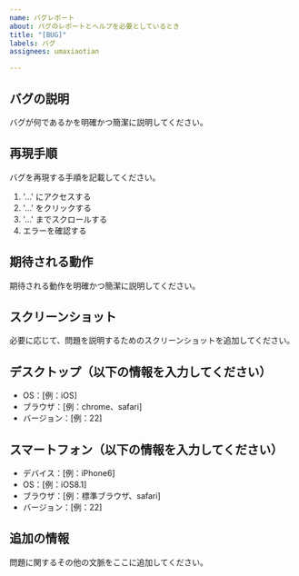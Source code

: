 ```yaml
---
name: バグレポート
about: バグのレポートとヘルプを必要としているとき
title: "[BUG]"
labels: バグ
assignees: umaxiaotian

---
```


## バグの説明
バグが何であるかを明確かつ簡潔に説明してください。

## 再現手順
バグを再現する手順を記載してください。

1. '...' にアクセスする
2. '...' をクリックする
3. '...' までスクロールする
4. エラーを確認する

## 期待される動作
期待される動作を明確かつ簡潔に説明してください。

## スクリーンショット
必要に応じて、問題を説明するためのスクリーンショットを追加してください。

## デスクトップ（以下の情報を入力してください）
 - OS：[例：iOS]
 - ブラウザ：[例：chrome、safari]
 - バージョン：[例：22]

## スマートフォン（以下の情報を入力してください）
 - デバイス：[例：iPhone6]
 - OS：[例：iOS8.1]
 - ブラウザ：[例：標準ブラウザ、safari]
 - バージョン：[例：22]

## 追加の情報
問題に関するその他の文脈をここに追加してください。
